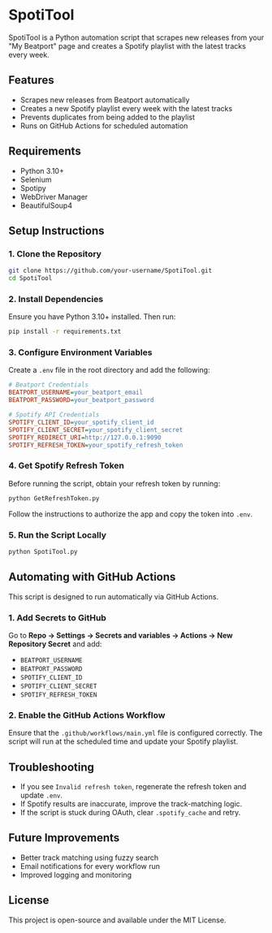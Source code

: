 # SpotiTool

SpotiTool is a Python automation script that scrapes new releases from your "My Beatport" page and creates a Spotify playlist with the latest tracks every week.

## Features
- Scrapes new releases from Beatport automatically
- Creates a new Spotify playlist every week with the latest tracks
- Prevents duplicates from being added to the playlist
- Runs on GitHub Actions for scheduled automation

## Requirements
- Python 3.10+
- Selenium
- Spotipy
- WebDriver Manager
- BeautifulSoup4

## Setup Instructions

### 1. Clone the Repository
```bash
git clone https://github.com/your-username/SpotiTool.git
cd SpotiTool
```

### 2. Install Dependencies
Ensure you have Python 3.10+ installed. Then run:
```bash
pip install -r requirements.txt
```

### 3. Configure Environment Variables
Create a `.env` file in the root directory and add the following:
```ini
# Beatport Credentials
BEATPORT_USERNAME=your_beatport_email
BEATPORT_PASSWORD=your_beatport_password

# Spotify API Credentials
SPOTIFY_CLIENT_ID=your_spotify_client_id
SPOTIFY_CLIENT_SECRET=your_spotify_client_secret
SPOTIFY_REDIRECT_URI=http://127.0.0.1:9090
SPOTIFY_REFRESH_TOKEN=your_spotify_refresh_token
```

### 4. Get Spotify Refresh Token
Before running the script, obtain your refresh token by running:
```bash
python GetRefreshToken.py
```
Follow the instructions to authorize the app and copy the token into `.env`.

### 5. Run the Script Locally
```bash
python SpotiTool.py
```

## Automating with GitHub Actions
This script is designed to run automatically via GitHub Actions.

### 1. Add Secrets to GitHub
Go to **Repo → Settings → Secrets and variables → Actions → New Repository Secret** and add:
- `BEATPORT_USERNAME`
- `BEATPORT_PASSWORD`
- `SPOTIFY_CLIENT_ID`
- `SPOTIFY_CLIENT_SECRET`
- `SPOTIFY_REFRESH_TOKEN`

### 2. Enable the GitHub Actions Workflow
Ensure that the `.github/workflows/main.yml` file is configured correctly. The script will run at the scheduled time and update your Spotify playlist.

## Troubleshooting
- If you see `Invalid refresh token`, regenerate the refresh token and update `.env`.
- If Spotify results are inaccurate, improve the track-matching logic.
- If the script is stuck during OAuth, clear `.spotify_cache` and retry.

## Future Improvements
- Better track matching using fuzzy search
- Email notifications for every workflow run
- Improved logging and monitoring

## License
This project is open-source and available under the MIT License.

